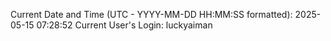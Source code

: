 Current Date and Time (UTC - YYYY-MM-DD HH:MM:SS formatted): 2025-05-15 07:28:52
Current User's Login: luckyaiman
